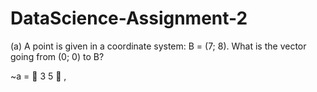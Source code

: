 # DataScience-Assignment-2


(a) A point is given in a coordinate system: B = (7; 8).
What is the vector going from (0; 0) to B?

~a =

3
5

,